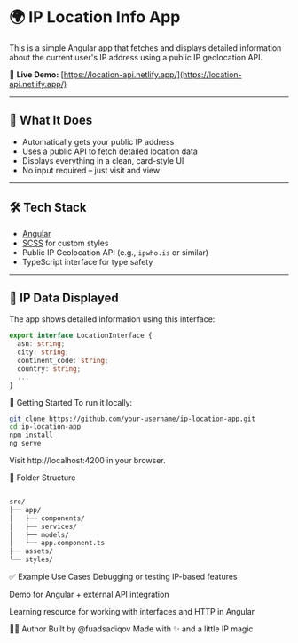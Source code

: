 # 🌍 IP Location Info App

This is a simple Angular app that fetches and displays detailed information about the current user's IP address using a public IP geolocation API.

🔗 **Live Demo:** [https://location-api.netlify.app/](https://location-api.netlify.app/)

---

## 📌 What It Does

- Automatically gets your public IP address
- Uses a public API to fetch detailed location data
- Displays everything in a clean, card-style UI
- No input required – just visit and view

---

## 🛠 Tech Stack

- [Angular](https://angular.io/)
- [SCSS](https://sass-lang.com/) for custom styles
- Public IP Geolocation API (e.g., `ipwho.is` or similar)
- TypeScript interface for type safety

---

## 🧾 IP Data Displayed

The app shows detailed information using this interface:

```ts
export interface LocationInterface {
  asn: string;
  city: string;
  continent_code: string;
  country: string;
  ...
}
```

🚀 Getting Started
To run it locally:

```bash
git clone https://github.com/your-username/ip-location-app.git
cd ip-location-app
npm install
ng serve

```
Visit http://localhost:4200 in your browser.

🧱 Folder Structure
```graphql

src/
├── app/
│   ├── components/  
│   ├── services/      
│   ├── models/      
│   └── app.component.ts  
├── assets/               
└── styles/               
```

✅ Example Use Cases
Debugging or testing IP-based features

Demo for Angular + external API integration

Learning resource for working with interfaces and HTTP in Angular

🙋‍♂️ Author
Built by @fuadsadiqov
Made with ✨ and a little IP magic
